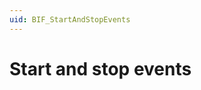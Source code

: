 ```yaml
---
uid: BIF_StartAndStopEvents
---
```


# Start and stop events

<!-- Topic requires customization for specific interface -->
